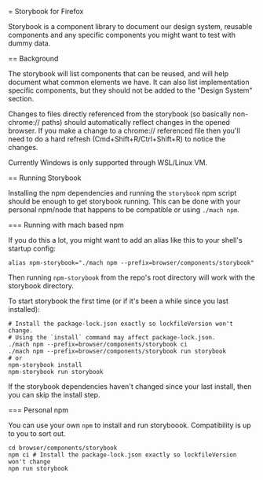 = Storybook for Firefox

Storybook is a component library to document our design system, reusable
components and any specific components you might want to test with dummy data.

== Background

The storybook will list components that can be reused, and will help document
what common elements we have. It can also list implementation specific
components, but they should not be added to the "Design System" section.

Changes to files directly referenced from the storybook (so basically
non-chrome:// paths) should automatically reflect changes in the opened browser.
If you make a change to a chrome:// referenced file then you'll need to do a
hard refresh (Cmd+Shift+R/Ctrl+Shift+R) to notice the changes.

Currently Windows is only supported through WSL/Linux VM.

== Running Storybook

Installing the npm dependencies and running the `storybook` npm script should be
enough to get storybook running. This can be done with your personal npm/node
that happens to be compatible or using `./mach npm`.

=== Running with mach based npm

If you do this a lot, you might want to add an alias like this to your shell's
startup config:

```
alias npm-storybook="./mach npm --prefix=browser/components/storybook"
```

Then running `npm-storybook` from the repo's root directory will work with the
storybook directory.

To start storybook the first time (or if it's been a while since you last
installed):

```
# Install the package-lock.json exactly so lockfileVersion won't change.
# Using the `install` command may affect package-lock.json.
./mach npm --prefix=browser/components/storybook ci
./mach npm --prefix=browser/components/storybook run storybook
# or
npm-storybook install
npm-storybook run storybook
```

If the storybook dependencies haven't changed since your last install, then you
can skip the install step.

=== Personal npm

You can use your own `npm` to install and run storyboook. Compatibility is up
to you to sort out.

```
cd browser/components/storybook
npm ci # Install the package-lock.json exactly so lockfileVersion won't change
npm run storybook
```
